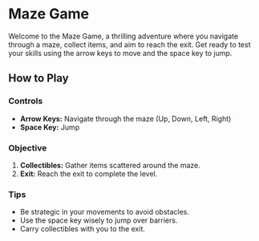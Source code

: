 # Maze Game

Welcome to the Maze Game, a thrilling adventure where you navigate through a maze, collect items, and aim to reach the exit. Get ready to test your skills using the arrow keys to move and the space key to jump.

## How to Play

### Controls

- **Arrow Keys:** Navigate through the maze (Up, Down, Left, Right)
- **Space Key:** Jump

### Objective

1. **Collectibles:** Gather items scattered around the maze.
2. **Exit:** Reach the exit to complete the level.

### Tips

- Be strategic in your movements to avoid obstacles.
- Use the space key wisely to jump over barriers.
- Carry collectibles with you to the exit.
